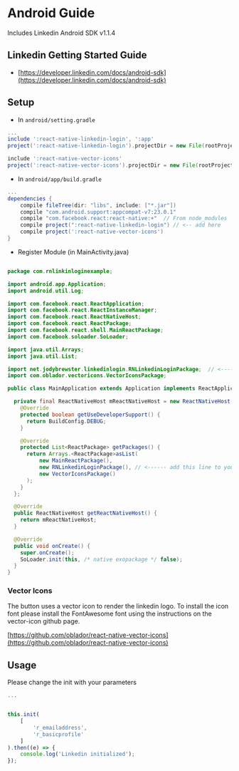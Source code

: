 # Android Guide
Includes Linkedin Android SDK v1.1.4

## Linkedin Getting Started Guide
- [https://developer.linkedin.com/docs/android-sdk](https://developer.linkedin.com/docs/android-sdk)


## Setup
- In `android/setting.gradle`

```gradle
...
include ':react-native-linkedin-login', ':app'
project(':react-native-linkedin-login').projectDir = new File(rootProject.projectDir, '../../android')

include ':react-native-vector-icons'
project(':react-native-vector-icons').projectDir = new File(rootProject.projectDir, '../node_modules/react-native-vector-icons/android')

```

- In `android/app/build.gradle`

```gradle
...
dependencies {
    compile fileTree(dir: "libs", include: ["*.jar"])
    compile "com.android.support:appcompat-v7:23.0.1"
    compile "com.facebook.react:react-native:+"  // From node_modules
    compile project(":react-native-linkedin-login") // <-- add here
    compile project(':react-native-vector-icons')
}
```

- Register Module (in MainActivity.java)

```java

package com.rnlinkinloginexample;

import android.app.Application;
import android.util.Log;

import com.facebook.react.ReactApplication;
import com.facebook.react.ReactInstanceManager;
import com.facebook.react.ReactNativeHost;
import com.facebook.react.ReactPackage;
import com.facebook.react.shell.MainReactPackage;
import com.facebook.soloader.SoLoader;

import java.util.Arrays;
import java.util.List;

import net.jodybrewster.linkedinlogin.RNLinkedinLoginPackage;  // <------ add here
import com.oblador.vectoricons.VectorIconsPackage;

public class MainApplication extends Application implements ReactApplication {

  private final ReactNativeHost mReactNativeHost = new ReactNativeHost(this) {
    @Override
    protected boolean getUseDeveloperSupport() {
      return BuildConfig.DEBUG;
    }

    @Override
    protected List<ReactPackage> getPackages() {
      return Arrays.<ReactPackage>asList(
          new MainReactPackage(),
          new RNLinkedinLoginPackage(), // <------ add this line to yout MainActivity class
          new VectorIconsPackage()
      );
    }
  };

  @Override
  public ReactNativeHost getReactNativeHost() {
    return mReactNativeHost;
  }

  @Override
  public void onCreate() {
    super.onCreate();
    SoLoader.init(this, /* native exopackage */ false);
  }
}


```

### Vector Icons

The button uses a vector icon to render the linkedin logo. To install the icon font
please install the FontAwesome font using the instructions on the vector-icon github page.

[https://github.com/oblador/react-native-vector-icons](https://github.com/oblador/react-native-vector-icons)


## Usage
Please change the init with your parameters

```js
...


this.init(
    [
        'r_emailaddress',
        'r_basicprofile'
    ]
).then((e) => {
    console.log('Linkedin initialized');
});
```
